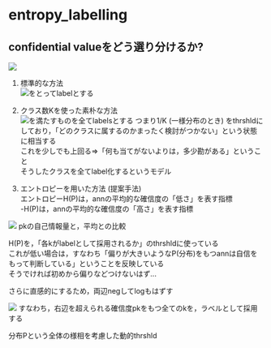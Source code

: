 # entropy_labelling
## confidential valueをどう選り分けるか?
<img src="https://latex.codecogs.com/gif.latex?P(Y=k|X=\boldsymbol{\textbf{x}})" />

1. 標準的な方法  
<img src="https://latex.codecogs.com/gif.latex?\arg\max_{k}P(Y=k|X=\boldsymbol{\mathbf{x}})" />をとってlabelとする

2. クラス数Kを使った素朴な方法  
<img src="https://latex.codecogs.com/gif.latex?\frac{1}{K}&space;\leq&space;P(Y=k|X=\boldsymbol{\mathbf{x}})" />を満たすものを全てlabelsとする
つまり1/K (一様分布のとき) をthrshldにしており，「どのクラスに属するのかまったく検討がつかない」という状態に相当する  
これを少しでも上回る&Rightarrow;「何も当てがないよりは，多少勘がある」ということ  
そうしたクラスを全てlabel化するというモデル  

3. エントロピーを用いた方法 (提案手法)  
エントロピーH(P)は，annの平均的な確信度の「低さ」を表す指標  
-H(P)は，annの平均的な確信度の「高さ」を表す指標

<img src="https://latex.codecogs.com/gif.latex?\frac{1}{K}&space;\leq&space;P(Y=k|X=\boldsymbol{\mathbf{x}})" />  
pkの自己情報量と，平均との比較  

H(P)を，「各kがlabelとして採用されるか」のthrshldに使っている  
    これが低い場合は，すなわち「偏りが大きいようなP(分布)をもつannは自信をもって判断している」ということを反映している  
    そうでければ初めから偏りなどつけないはず...
    
さらに直感的にするため，両辺negしてlogもはずす  

<img src="https://latex.codecogs.com/gif.latex?p_k&space;\geq&space;{2}^{-H(P)}" />  
すなわち，右辺を超えられる確信度pkをもつ全てのkを，ラベルとして採用する  

分布Pという全体の様相を考慮した動的thrshld  

